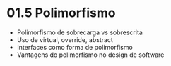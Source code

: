 ﻿# 01.5 Polimorfismo

- Polimorfismo de sobrecarga vs sobrescrita
- Uso de virtual, override, abstract
- Interfaces como forma de polimorfismo
- Vantagens do polimorfismo no design de software
